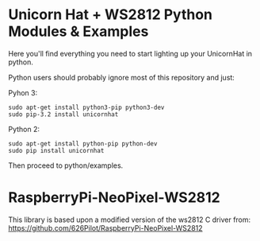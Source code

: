 Unicorn Hat + WS2812 Python Modules & Examples
==============================================

Here you'll find everything you need to start lighting up your UnicornHat in python.

Python users should probably ignore most of this repository and just:

Pyhon 3:

    sudo apt-get install python3-pip python3-dev
    sudo pip-3.2 install unicornhat

Python 2:

    sudo apt-get install python-pip python-dev
    sudo pip install unicornhat

Then proceed to python/examples.


RaspberryPi-NeoPixel-WS2812
===========================

This library is based upon a modified version of the ws2812 C driver from: https://github.com/626Pilot/RaspberryPi-NeoPixel-WS2812
